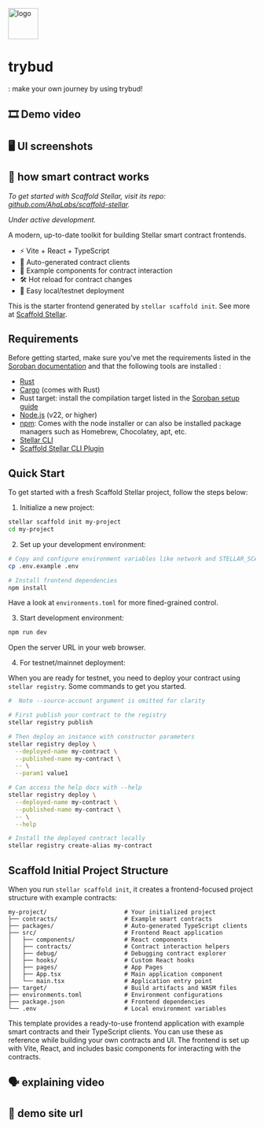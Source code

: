 <img width="61" height="63" alt="logo" src="https://github.com/user-attachments/assets/4aabee70-2de7-4fc7-9b60-4cd03be67bc3" /> 

# trybud
: make your own journey by using trybud!

## 🎞️ Demo video

## 🖥️ UI screenshots

## 💭 how smart contract works


_To get started with Scaffold Stellar, visit its repo: [github.com/AhaLabs/scaffold-stellar](https://github.com/AhaLabs/scaffold-stellar)._

_Under active development._

A modern, up-to-date toolkit for building Stellar smart contract frontends.

- ⚡️ Vite + React + TypeScript
- 🔗 Auto-generated contract clients
- 🧩 Example components for contract interaction
- 🛠 Hot reload for contract changes
- 🧪 Easy local/testnet deployment

This is the starter frontend generated by `stellar scaffold init`. See more at [Scaffold Stellar](https://github.com/AhaLabs/scaffold-stellar).

## Requirements

Before getting started, make sure you’ve met the requirements listed in the [Soroban documentation](https://developers.stellar.org/docs/build/smart-contracts/getting-started/setup) and that the following tools are installed :

- [Rust](https://www.rust-lang.org/tools/install)
- [Cargo](https://doc.rust-lang.org/cargo/) (comes with Rust)
- Rust target: install the compilation target listed in the [Soroban setup guide](https://developers.stellar.org/docs/build/smart-contracts/getting-started/setup)
- [Node.js](https://nodejs.org/en/download/package-manager) (v22, or higher)
- [npm](https://www.npmjs.com/): Comes with the node installer or can also be installed package managers such as Homebrew, Chocolatey, apt, etc.
- [Stellar CLI](https://github.com/stellar/stellar-core)
- [Scaffold Stellar CLI Plugin](https://github.com/AhaLabs/scaffold-stellar)

## Quick Start

To get started with a fresh Scaffold Stellar project, follow the steps below:

1. Initialize a new project:

```bash
stellar scaffold init my-project
cd my-project
```

2. Set up your development environment:

```bash
# Copy and configure environment variables like network and STELLAR_SCAFFOLD_ENV
cp .env.example .env

# Install frontend dependencies
npm install
```

Have a look at `environments.toml` for more fined-grained control.

3. Start development environment:

```bash
npm run dev
```

Open the server URL in your web browser. 

4. For testnet/mainnet deployment:

When you are ready for testnet, you need to deploy your contract using
`stellar registry`. Some commands to get you started.

```bash
#  Note --source-account argument is omitted for clarity

# First publish your contract to the registry
stellar registry publish

# Then deploy an instance with constructor parameters
stellar registry deploy \
  --deployed-name my-contract \
  --published-name my-contract \
  -- \
  --param1 value1

# Can access the help docs with --help
stellar registry deploy \
  --deployed-name my-contract \
  --published-name my-contract \
  -- \
  --help

# Install the deployed contract locally
stellar registry create-alias my-contract
```

## Scaffold Initial Project Structure

When you run `stellar scaffold init`, it creates a frontend-focused project structure with example contracts:

```
my-project/                      # Your initialized project
├── contracts/                   # Example smart contracts
├── packages/                    # Auto-generated TypeScript clients
├── src/                         # Frontend React application
│   ├── components/              # React components
│   ├── contracts/               # Contract interaction helpers
│   ├── debug/                   # Debugging contract explorer
│   ├── hooks/                   # Custom React hooks
│   ├── pages/                   # App Pages
│   ├── App.tsx                  # Main application component
│   └── main.tsx                 # Application entry point
├── target/                      # Build artifacts and WASM files
├── environments.toml            # Environment configurations
├── package.json                 # Frontend dependencies
└── .env                         # Local environment variables
```

This template provides a ready-to-use frontend application with example smart contracts and their TypeScript clients. You can use these as reference while building your own contracts and UI. The frontend is set up with Vite, React, and includes basic components for interacting with the contracts.

## 🗣️ explaining video
## 🔗 demo site url







